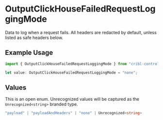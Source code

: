 # OutputClickHouseFailedRequestLoggingMode

Data to log when a request fails. All headers are redacted by default, unless listed as safe headers below.

## Example Usage

```typescript
import { OutputClickHouseFailedRequestLoggingMode } from "cribl-control-plane/models";

let value: OutputClickHouseFailedRequestLoggingMode = "none";
```

## Values

This is an open enum. Unrecognized values will be captured as the `Unrecognized<string>` branded type.

```typescript
"payload" | "payloadAndHeaders" | "none" | Unrecognized<string>
```